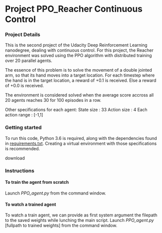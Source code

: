 # Project PPO_Reacher Continuous Control

### Project Details

This is the second project of the Udacity Deep Reinforcement Learning nanodegree, dealing with continuous control.
For this project, the Reacher environment was solved using the PPO algorithm with distributed training over 20 parallel agents.

The essence of this problem is to solve the movement of a double jointed arm, so that its hand moves into a target location. For each timestep where the hand is in the target location, a reward of +0.1 is received. Else a reward of +0.0 is received.

The environment is considered solved when the average score accross all 20 agents reaches 30 for 100 episodes in a row.

Other specifications for each agent:
State size : 33
Action size : 4
Each action range : [-1,1]

 
### Getting started

To run this code, Python 3.6 is required, along with the dependencies found in [requirements.txt](https://github.com/Matlal033/Project_DDQN_Banana_Navigation/edit/main/requirements.txt).
Creating a virtual environment with those specifications is recommended.

download

### Instructions

#### To train the agent from scratch

Launch *PPO_agent.py* from the command window.

#### To watch a trained agent

To watch a train agent, we can provide as first system argument the filepath to the saved weights while lunching the main script.
Launch *PPO_agent.py* [fullpath to trained weights] from the command window.
